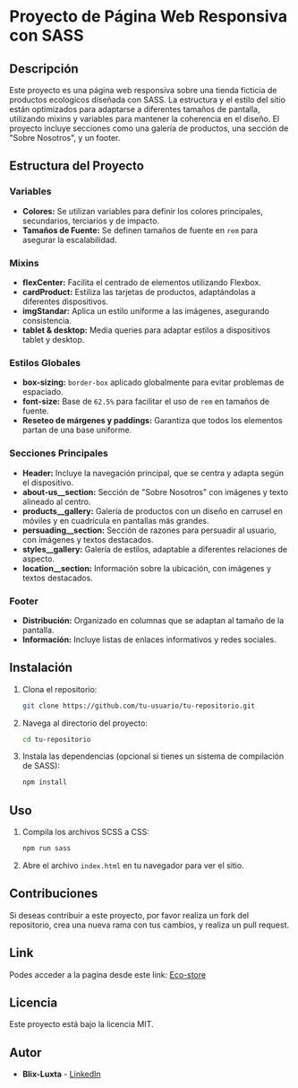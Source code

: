 # Proyecto de Página Web Responsiva con SASS

## Descripción

Este proyecto es una página web responsiva sobre una tienda ficticia de productos ecologicos diseñada con SASS.
La estructura y el estilo del sitio están optimizados para adaptarse a diferentes tamaños de pantalla, utilizando mixins y variables para mantener la coherencia en el diseño.
El proyecto incluye secciones como una galería de productos, una sección de "Sobre Nosotros", y un footer.

## Estructura del Proyecto

### Variables
- **Colores:** Se utilizan variables para definir los colores principales, secundarios, terciarios y de impacto.
- **Tamaños de Fuente:** Se definen tamaños de fuente en `rem` para asegurar la escalabilidad.

### Mixins
- **flexCenter:** Facilita el centrado de elementos utilizando Flexbox.
- **cardProduct:** Estiliza las tarjetas de productos, adaptándolas a diferentes dispositivos.
- **imgStandar:** Aplica un estilo uniforme a las imágenes, asegurando consistencia.
- **tablet & desktop:** Media queries para adaptar estilos a dispositivos tablet y desktop.

### Estilos Globales
- **box-sizing:** `border-box` aplicado globalmente para evitar problemas de espaciado.
- **font-size:** Base de `62.5%` para facilitar el uso de `rem` en tamaños de fuente.
- **Reseteo de márgenes y paddings:** Garantiza que todos los elementos partan de una base uniforme.

### Secciones Principales
- **Header:** Incluye la navegación principal, que se centra y adapta según el dispositivo.
- **about-us__section:** Sección de "Sobre Nosotros" con imágenes y texto alineado al centro.
- **products__gallery:** Galería de productos con un diseño en carrusel en móviles y en cuadrícula en pantallas más grandes.
- **persuading__section:** Sección de razones para persuadir al usuario, con imágenes y textos destacados.
- **styles__gallery:** Galería de estilos, adaptable a diferentes relaciones de aspecto.
- **location__section:** Información sobre la ubicación, con imágenes y textos destacados.

### Footer
- **Distribución:** Organizado en columnas que se adaptan al tamaño de la pantalla.
- **Información:** Incluye listas de enlaces informativos y redes sociales.

## Instalación

1. Clona el repositorio:
    ```bash
    git clone https://github.com/tu-usuario/tu-repositorio.git
    ```
2. Navega al directorio del proyecto:
    ```bash
    cd tu-repositorio
    ```
3. Instala las dependencias (opcional si tienes un sistema de compilación de SASS):
    ```bash
    npm install
    ```

## Uso

1. Compila los archivos SCSS a CSS:
    ```bash
    npm run sass
    ```
2. Abre el archivo `index.html` en tu navegador para ver el sitio.

## Contribuciones

Si deseas contribuir a este proyecto, por favor realiza un fork del repositorio, crea una nueva rama con tus cambios, y realiza un pull request.

## Link

Podes acceder a la pagina desde este link: [Eco-store](https://blix-luxta.github.io/Eco-store/)

## Licencia

Este proyecto está bajo la licencia MIT.

## Autor

- **Blix-Luxta** - [LinkedIn](https://www.linkedin.com/in/nahuel-agustin-caero/)

